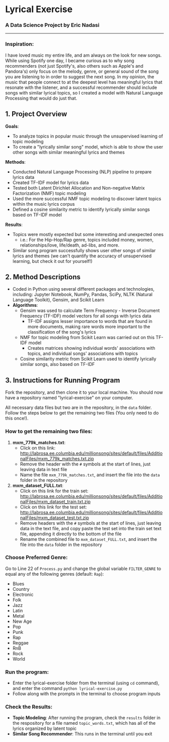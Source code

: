 # Lyrical Exercise
### A Data Science Project by Eric Nadasi
___________________________

### Inspiration:
I have loved music my entire life, and am always on the look for new songs. While using Spotify one day, I became curious as to why song recommenders (not just Spotify's, also others such as Apple's and Pandora's) only focus on the melody, genre, or general sound of the song you are listening to in order to suggest the next song. In my opinion, the music that people connect to at the deepest level has meaningful lyrics that resonate with the listener, and a successful recommender should include songs with similar lyrical topics, so I created a model with Natural Language Processing that would do just that.

## 1. Project Overview

__Goals__:
- To analyze topics in popular music through the unsupervised learning of topic modeling
- To create a "lyrically similar song" model, which is able to show the user other songs with similar meaningful lyrics and themes  

__Methods__:
- Conducted Natural Language Processing (NLP) pipeline to prepare lyrics data
- Created TF-IDF model for lyrics data
- Tested both Latent Dirichlet Allocation and Non-negative Matrix Factorization (NMF) topic modeling
- Used the more successful NMF topic modeling to discover latent topics within the music lyrics corpus
- Defined a cosine similarity metric to identify lyrically similar songs based on TF-IDF model

__Results__:
- Topics were mostly expected but some interesting and unexpected ones
    - i.e.: For the Hip-Hop/Rap genre, topics included money, women, relationships/love, life/death, ad-libs, and more.
- Similar song program successfully shows user other songs of similar lyrics and themes (we can't quantify the accuracy of unsupervised learning, but check it out for yourself!)

## 2. Method Descriptions

- Coded in Python using several different packages and technologies, including: Jupyter Notebook, NumPy, Pandas, SciPy, NLTK (Natural Language Toolkit), Gensim, and Scikit Learn
- __Algorithms__:
    - Gensim was used to calculate Term Frequency - Inverse Document Frequency (TF-IDF) model vectors for all songs with lyrics data
        - TF-IDF assigns lesser importance to words that are found in more documents, making rare words more important to the classification of the song's lyrics
    - NMF for topic modeling from Scikit Learn was carried out on this TF-IDF model
        - Creates matrices showing individual words' associations with topics, and individual songs' associations with topics
    - Cosine similarity metric from Scikit Learn used to identify lyrically similar songs, also based on TF-IDF

## 3. Instructions for Running Program

Fork the repository, and then clone it to your local machine. You should now have a repository named "lyrical-exercise" on your computer. <br>

All necessary data files but two are in the repository, in the ```data``` folder. Follow the steps below to get the remaining two files (You only need to do this once!). <br>

### How to get the remaining two files: 

1. __mxm_779k_matches.txt__:
    - Click on this link: http://labrosa.ee.columbia.edu/millionsong/sites/default/files/AdditionalFiles/mxm_779k_matches.txt.zip
    - Remove the header with the ```#``` symbols at the start of lines, just leaving data in text file
    - Name the file ```mxm_779k_matches.txt```, and insert the file into the ```data``` folder in the repository
2. __mxm_dataset_FULL.txt__:
    - Click on this link for the train set: http://labrosa.ee.columbia.edu/millionsong/sites/default/files/AdditionalFiles/mxm_dataset_train.txt.zip
    - Click on this link for the test set: http://labrosa.ee.columbia.edu/millionsong/sites/default/files/AdditionalFiles/mxm_dataset_test.txt.zip
    - Remove headers with the ```#``` symbols at the start of lines, just leaving data in the text file, and copy paste the test set into the train set text file, appending it directly to the bottom of the file
    - Rename the combined file to ```mxm_dataset_FULL.txt```, and insert the file into the ```data``` folder in the repository
    
### Choose Preferred Genre:
Go to Line 22 of ```Process.py``` and change the global variable ```FILTER_GENRE``` to equal any of the following genres (default: ```Rap```): 
- Blues
- Country
- Electronic
- Folk
- Jazz
- Latin
- Metal
- New Age
- Pop
- Punk
- Rap
- Reggae
- RnB
- Rock
- World

### Run the program:
- Enter the lyrical-exercise folder from the terminal (using ```cd``` command), and enter the command ```python lyrical-exercise.py```
- Follow along with the prompts in the terminal to choose program inputs

### Check the Results:
- __Topic Modeling__: After running the program, check the ```results``` folder in the respository for a file named ```topic_words.txt```, which has all of the lyrics organized by latent topic
- __Similar Song Recommender__: This runs in the terminal until you exit
